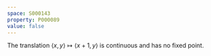 ```yaml
---
space: S000143
property: P000089
value: false
---
```


The translation $\langle x,y\rangle\mapsto\langle x+1,y\rangle$ is continuous and has no fixed point.
